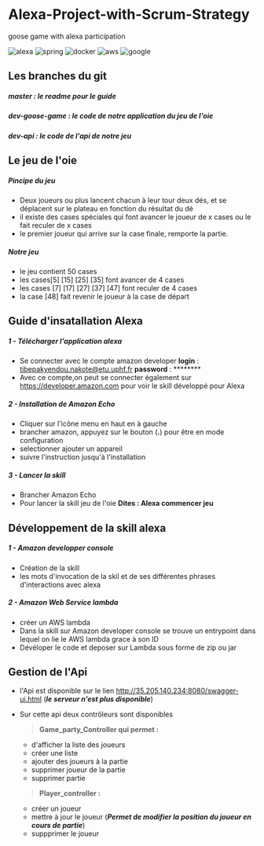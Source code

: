 # Alexa-Project-with-Scrum-Strategy
goose game with alexa participation

![alexa](https://img.shields.io/static/v1?label=alexa&message=developer&color=blue)
![spring](https://img.shields.io/static/v1?label=spring&message=boot&color=success)
![docker](https://img.shields.io/static/v1?label=docker&message=image&color=blue)
![aws](https://img.shields.io/static/v1?label=Aws&message=RDS_Lambda&color=orange)
![google](https://img.shields.io/static/v1?label=google&message=engine&color=gray)

## Les branches du git

##### master : le readme pour le guide 
##### dev-goose-game : le code de notre application du jeu de l'oie
##### dev-api : le code de l'api de notre jeu

## Le jeu de l'oie
##### Pincipe du jeu
* Deux joueurs ou plus lancent chacun à leur tour deux dés, et se déplacent sur le plateau en fonction du résultat du dé
* il existe des cases spéciales qui font avancer le joueur de x cases ou le fait reculer de x cases
* le premier joueur qui arrive sur la case finale, remporte la partie.

##### Notre jeu
* le jeu contient 50 cases
* les cases[5] [15] [25] [35] font avancer de 4 cases
* les cases [7] [17] [27] [37] [47] font reculer de 4 cases
* la case [48] fait revenir le joueur à la case de départ

## Guide d'insatallation Alexa
##### 1 - Télécharger l'application alexa 
* Se connecter avec le compte amazon developer
  __login__ : tibepakyendou.nakote@etu.uphf.fr
  __password__ : ********
* Avec ce compte,on peut se connecter également sur https://developer.amazon.com pour voir le skill développé pour Alexa 
##### 2 - Installation de Amazon Echo
* Cliquer sur l'icône menu en haut en à gauche
* brancher amazon, appuyez sur le bouton (__.__) pour être en mode configuration
* selectionner ajouter un appareil
* suivre l'instruction jusqu'à l'installation
##### 3 - Lancer la skill
* Brancher Amazon Echo 
* Pour lancer la skill jeu de l'oie __Dites : Alexa commencer jeu__
## Développement de la skill alexa
##### 1 - Amazon developper console
* Création de la skill
* les mots d'invocation de la skil et de ses différentes phrases d'interactions avec alexa
##### 2 - Amazon Web Service lambda
* créer un AWS lambda
* Dans la skill sur Amazon developer console se trouve un entrypoint dans lequel on lie le AWS lambda grace à son ID
* Dévéloper le code et deposer sur Lambda sous forme de zip ou jar

## Gestion de l'Api
* l'Api est disponible sur le lien http://35.205.140.234:8080/swagger-ui.html (*__le serveur n'est plus disponible__*)
* Sur cette api deux contrôleurs sont disponibles 
  > **Game_party_Controller qui permet :**
     * d'afficher la liste des joueurs
     * créer une liste
     * ajouter des joueurs à la partie
     * supprimer  joueur de la partie
     * supprimer partie
  > <espace>
  
  > **Player_controller :**
     * créer un joueur
     * mettre à jour le joueur (*__Permet de modifier la position du joueur en cours de partie__*) 
     * suppprimer le joueur 
     
     


